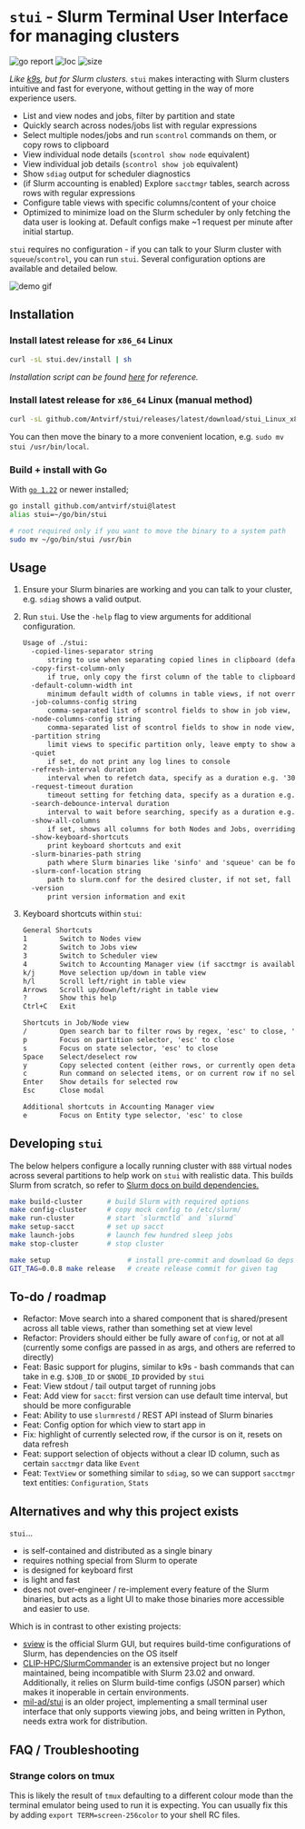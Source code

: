 # `stui` - Slurm Terminal User Interface for managing clusters

![go report](https://goreportcard.com/badge/github.com/antvirf/stui)
![loc](https://img.shields.io/badge/lines%20of%20code-2920-blue)
![size](https://img.shields.io/badge/binary%20size-3%2E6M-blue)

*Like [k9s](https://k9scli.io/), but for Slurm clusters.* `stui` makes interacting with Slurm clusters intuitive and fast for everyone, without getting in the way of more experience users.

- List and view nodes and jobs, filter by partition and state
- Quickly search across nodes/jobs list with regular expressions
- Select multiple nodes/jobs and run `scontrol` commands on them, or copy rows to clipboard
- View individual node details (`scontrol show node` equivalent)
- View individual job details (`scontrol show job` equivalent)
- Show `sdiag` output for scheduler diagnostics
- (if Slurm accounting is enabled) Explore `sacctmgr` tables, search across rows with regular expressions
- Configure table views with specific columns/content of your choice
- Optimized to minimize load on the Slurm scheduler by only fetching the data user is looking at. Default configs make ~1 request per minute after initial startup.

`stui` requires no configuration - if you can talk to your Slurm cluster with `squeue`/`scontrol`, you can run `stui`. Several configuration options are available and detailed below.

![demo gif](./assets/demo.gif)

## Installation

### Install latest release for `x86_64` Linux

```bash
curl -sL stui.dev/install | sh 
```

*Installation script can be found [here](./docs/public/install) for reference.*

### Install latest release for `x86_64` Linux (manual method)

```bash
curl -sL github.com/Antvirf/stui/releases/latest/download/stui_Linux_x86_64.tar.gz | tar xzv stui
```

You can then move the binary to a more convenient location, e.g. `sudo mv stui /usr/bin/local`.

### Build + install with Go

With [`go 1.22`](https://go.dev/doc/install) or newer installed;

```bash
go install github.com/antvirf/stui@latest
alias stui=~/go/bin/stui

# root required only if you want to move the binary to a system path
sudo mv ~/go/bin/stui /usr/bin
```

## Usage

1. Ensure your Slurm binaries are working and you can talk to your cluster, e.g. `sdiag` shows a valid output.

2. Run `stui`. Use the `-help` flag to view arguments for additional configuration.

    <!-- REPLACE_START -->
    ```txt
    Usage of ./stui:
      -copied-lines-separator string
          string to use when separating copied lines in clipboard (default "\n")
      -copy-first-column-only
          if true, only copy the first column of the table to clipboard when copying (default true)
      -default-column-width int
          minimum default width of columns in table views, if not overridden in column config (default 2)
      -job-columns-config string
          comma-separated list of scontrol fields to show in job view, suffix field name with '::<width>' to set column width, use '//' to combine columns. 'JobId', 'Partitions' and 'JobState' are always shown. (default "UserId,JobName::25,RunTime,NodeList,QOS,NumCPUs,Mem")
      -node-columns-config string
          comma-separated list of scontrol fields to show in node view, suffix field name with '::<width>' to set column width, use '//' to combine columns. 'NodeName', 'Partition' and 'State' are always shown. (default "CPULoad//CPUAlloc//CPUTot,AllocMem//RealMemory,CfgTRES::20,Reason::25,Boards")
      -partition string
          limit views to specific partition only, leave empty to show all partitions
      -quiet
          if set, do not print any log lines to console
      -refresh-interval duration
          interval when to refetch data, specify as a duration e.g. '300ms', '1s', '2m' (default 1m0s)
      -request-timeout duration
          timeout setting for fetching data, specify as a duration e.g. '300ms', '1s', '2m' (default 5s)
      -search-debounce-interval duration
          interval to wait before searching, specify as a duration e.g. '300ms', '1s', '2m' (default 50ms)
      -show-all-columns
          if set, shows all columns for both Nodes and Jobs, overriding other specific config
      -show-keyboard-shortcuts
          print keyboard shortcuts and exit
      -slurm-binaries-path string
          path where Slurm binaries like 'sinfo' and 'squeue' can be found, if not in $PATH
      -slurm-conf-location string
          path to slurm.conf for the desired cluster, if not set, fall back to SLURM_CONF env var or configless lookup if not set
      -version
          print version information and exit
    ```
    <!-- REPLACE_END -->

3. Keyboard shortcuts within `stui`:

    <!-- REPLACE_SHORTCUTS_START -->
    ```txt
    General Shortcuts
    1        Switch to Nodes view
    2        Switch to Jobs view
    3        Switch to Scheduler view
    4        Switch to Accounting Manager view (if sacctmgr is available)
    k/j      Move selection up/down in table view
    h/l      Scroll left/right in table view
    Arrows   Scroll up/down/left/right in table view
    ?        Show this help
    Ctrl+C   Exit
    
    Shortcuts in Job/Node view
    /        Open search bar to filter rows by regex, 'esc' to close, 'enter' to go back to table
    p        Focus on partition selector, 'esc' to close
    s        Focus on state selector, 'esc' to close
    Space    Select/deselect row
    y        Copy selected content (either rows, or currently open details) to clipboard
    c        Run command on selected items, or on current row if no selection (opens prompt)
    Enter    Show details for selected row
    Esc      Close modal
    
    Additional shortcuts in Accounting Manager view
    e        Focus on Entity type selector, 'esc' to close
    ```
    <!-- REPLACE_SHORTCUTS_END -->

## Developing `stui`

The below helpers configure a locally running cluster with `888` virtual nodes across several partitions to help work on `stui` with realistic data. This builds Slurm from scratch, so refer to [Slurm docs on build dependencies.](https://slurm.schedmd.com/quickstart_admin.html#manual_build)

```bash
make build-cluster      # build Slurm with required options
make config-cluster     # copy mock config to /etc/slurm/
make run-cluster        # start `slurmctld` and `slurmd`
make setup-sacct        # set up sacct
make launch-jobs        # launch few hundred sleep jobs
make stop-cluster       # stop cluster

make setup                   # install pre-commit and download Go deps
GIT_TAG=0.0.8 make release   # create release commit for given tag
```

## To-do / roadmap

- Refactor: Move search into a shared component that is shared/present across all table views, rather than something set at view level
- Refactor: Providers should either be fully aware of `config`, or not at all (currently some configs are passed in as args, and others are referred to directly)
- Feat: Basic support for plugins, similar to k9s - bash commands that can take in e.g. `$JOB_ID` or `$NODE_ID` provided by `stui`
- Feat: View stdout / tail output target of running jobs
- Feat: Add view for `sacct`: first version can use default time interval, but should be more configurable
- Feat: Ability to use `slurmrestd` / REST API instead of Slurm binaries
- Feat: Config option for which view to start app in
- Fix: highlight of currently selected row, if the cursor is on it, resets on data refresh
- Feat: support selection of objects without a clear ID column, such as certain `sacctmgr` data like `Event`
- Feat: `TextView` or something similar to `sdiag`, so we can support `sacctmgr` text entities: `Configuration`, `Stats`

## Alternatives and why this project exists

`stui`...

- is self-contained and distributed as a single binary
- requires nothing special from Slurm to operate
- is designed for keyboard first
- is light and fast
- does not over-engineer / re-implement every feature of the Slurm binaries, but acts as a light UI to make those binaries more accessible and easier to use.

Which is in contrast to other existing projects:

- [sview](https://slurm.schedmd.com/sview.html) is the official Slurm GUI, but requires build-time configurations of Slurm, has dependencies on the OS itself
- [CLIP-HPC/SlurmCommander](https://github.com/CLIP-HPC/SlurmCommander) is an extensive project but no longer maintained, being incompatible with Slurm 23.02 and onward. Additionally, it relies on Slurm build-time configs (JSON parser) which makes it inoperable in certain environments.
- [mil-ad/stui](https://github.com/mil-ad/stui) is an older project, implementing a small terminal user interface that only supports viewing jobs, and being written in Python, needs extra work for distribution.

## FAQ / Troubleshooting

### Strange colors on tmux

This is likely the result of `tmux` defaulting to a different colour mode than the terminal emulator being used to run it is expecting. You can usually fix this by adding `export TERM=screen-256color` to your shell RC files.
